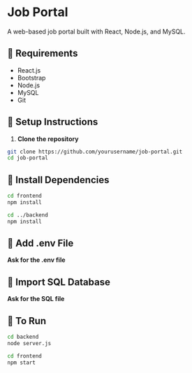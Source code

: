 # Job Portal

A web-based job portal built with React, Node.js, and MySQL.

## 🔧 Requirements
- React.js
- Bootstrap
- Node.js
- MySQL
- Git

## 🚀 Setup Instructions
1. **Clone the repository**
```bash
git clone https://github.com/yourusername/job-portal.git
cd job-portal
```

## 🔧 Install Dependencies
```bash
cd frontend
npm install

cd ../backend
npm install
```

## 🔧 Add .env File
**Ask for the .env file**

## 🔧 Import SQL Database
**Ask for the SQL file**

## 🔧 To Run
```bash
cd backend
node server.js

cd frontend
npm start
```
